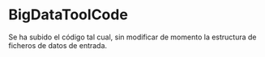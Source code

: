 # BigDataToolCode
Se ha subido el código tal cual, sin modificar de momento la estructura de ficheros de datos de entrada.
